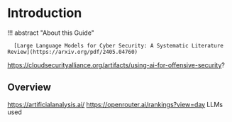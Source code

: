 # Introduction

!!! abstract "About this Guide"

      [Large Language Models for Cyber Security: A Systematic Literature Review](https://arxiv.org/pdf/2405.04760)
https://cloudsecurityalliance.org/artifacts/using-ai-for-offensive-security?

## Overview

https://artificialanalysis.ai/
https://openrouter.ai/rankings?view=day LLMs used
